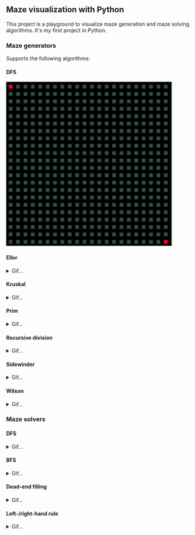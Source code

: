 ## Maze visualization with Python

This project is a playground to visualize maze generation and
maze solving algorithms. It's my first project in Python.



### Maze generators

Supports the following algorithms:

#### DFS

![Gif](gifs/generators/dfs.gif)

#### Eller

<details>
    <summary>Gif...</summary>

![Gif](gifs/generators/eller.gif)

</details>

#### Kruskal

<details>
    <summary>Gif...</summary>

![Gif](gifs/generators/kruskal.gif)

</details>

#### Prim

<details>
    <summary>Gif...</summary>

![Gif](gifs/generators/prim.gif)

</details>

#### Recursive division

<details>
    <summary>Gif...</summary>

![Gif](gifs/generators/rec_div.gif)

</details>


#### Sidewinder

<details>
    <summary>Gif...</summary>

![Gif](gifs/generators/sidewinder.gif)

</details>

#### Wilson

<details>
    <summary>Gif...</summary>

![Gif](gifs/generators/wilson.gif)

</details>


### Maze solvers

#### DFS

<details>
    <summary>Gif...</summary>

![Gif](gifs/solvers/dfs.gif)

</details>

#### BFS

<details>
    <summary>Gif...</summary>

![Gif](gifs/solvers/bfs.gif)

</details>

#### Dead-end filling

<details>
    <summary>Gif...</summary>

![Gif](gifs/solvers/dead_ends.gif)

</details>

#### Left-/right-hand rule

<details>
    <summary>Gif...</summary>

![Gif](gifs/solvers/rhand_rule.gif)

</details>

